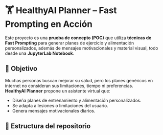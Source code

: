# 🏋️ HealthyAI Planner – Fast Prompting en Acción

Este proyecto es una **prueba de concepto (POC)** que utiliza **técnicas de Fast Prompting** para generar planes de ejercicio y alimentación personalizados, además de mensajes motivacionales y material visual, todo desde una **JupyterLab Notebook**.

## 🚀 Objetivo
Muchas personas buscan mejorar su salud, pero los planes genéricos en internet no consideran sus limitaciones, tiempo ni preferencias.  
**HealthyAI Planner** propone un asistente virtual que:
- Diseña planes de entrenamiento y alimentación personalizados.
- Se adapta a lesiones o limitaciones del usuario.
- Genera mensajes motivacionales diarios.
<!-- - (Opcional) Produce tarjetas de ejercicios o infografías semanales mediante texto → imagen. -->

## 📂 Estructura del repositorio

